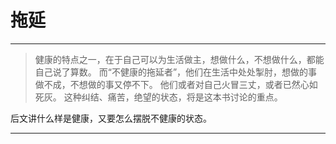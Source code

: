 # 拖延

---

> 健康的特点之一，在于自己可以为生活做主，想做什么，不想做什么，都能自己说了算数。
> 而“不健康的拖延者”，他们在生活中处处掣肘，想做的事做不成，不想做的事又停不下。
> 他们或者对自己火冒三丈，或者已然心如死灰。
> 这种纠结、痛苦，绝望的状态，将是这本书讨论的重点。

后文讲什么样是健康，又要怎么摆脱不健康的状态。

---


